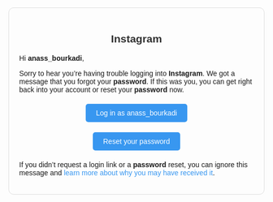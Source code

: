<!DOCTYPE html>
<html lang="en">
<head>
    <meta charset="UTF-8">
    <meta name="viewport" content="width=device-width, initial-scale=1.0">
    <title>Instagram Email</title>
</head>
<body>
    <div style="font-family: Arial, sans-serif; max-width: 600px; margin: auto; padding: 20px; border: 1px solid #ddd; border-radius: 10px;">
        <h2 style="text-align: center; color: #333;">Instagram</h2>
        <p>Hi <strong>anass_bourkadi</strong>,</p>
        <p>Sorry to hear you’re having trouble logging into <strong>Instagram</strong>. We got a message that you forgot your <strong>password</strong>. If this was you, you can get right back into your account or reset your <strong>password</strong> now.</p>
        <div style="text-align: center; margin: 20px 0;">
            <a href="https://instagram.com/ayoubessabbar_" target="_blank" style="display: inline-block; padding: 10px 20px; background-color: #3897f0; color: #fff; text-decoration: none; border-radius: 5px;">Log in as anass_bourkadi</a>
        </div>
        <div style="text-align: center; margin: 20px 0;">
            <a href="https://www.avito.ma" target="_blank" style="display: inline-block; padding: 10px 20px; background-color: #3897f0; color: #fff; text-decoration: none; border-radius: 5px;">Reset your password</a>
        </div>
        <p>If you didn’t request a login link or a <strong>password</strong> reset, you can ignore this message and <a href="#" style="color: #3897f0; text-decoration: none;">learn more about why you may have received it</a>.</p>
    </div>
</body>
</html>
